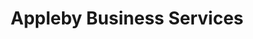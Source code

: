 ---
title: "Appleby Business Services"
url: /appleby-in-westmorland/appleby-business-services/
shop: electronics
---